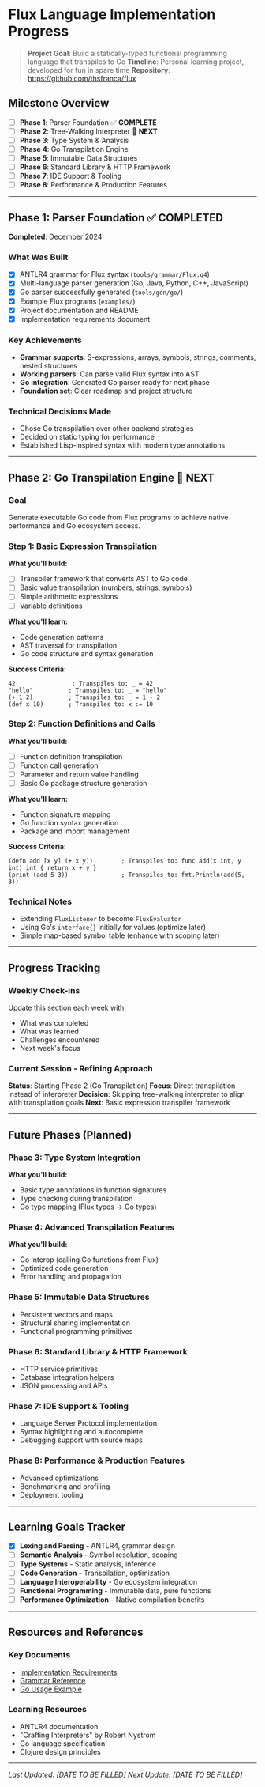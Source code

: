# Flux Language Implementation Progress

> **Project Goal**: Build a statically-typed functional programming language that transpiles to Go
> **Timeline**: Personal learning project, developed for fun in spare time
> **Repository**: https://github.com/thsfranca/flux

## Milestone Overview

- [ ] **Phase 1**: Parser Foundation ✅ **COMPLETE**
- [ ] **Phase 2**: Tree-Walking Interpreter 🚧 **NEXT**
- [ ] **Phase 3**: Type System & Analysis
- [ ] **Phase 4**: Go Transpilation Engine
- [ ] **Phase 5**: Immutable Data Structures
- [ ] **Phase 6**: Standard Library & HTTP Framework
- [ ] **Phase 7**: IDE Support & Tooling
- [ ] **Phase 8**: Performance & Production Features

---

## Phase 1: Parser Foundation ✅ **COMPLETED**

**Completed**: December 2024

### What Was Built
- [x] ANTLR4 grammar for Flux syntax (`tools/grammar/Flux.g4`)
- [x] Multi-language parser generation (Go, Java, Python, C++, JavaScript)
- [x] Go parser successfully generated (`tools/gen/go/`)
- [x] Example Flux programs (`examples/`)
- [x] Project documentation and README
- [x] Implementation requirements document

### Key Achievements
- **Grammar supports**: S-expressions, arrays, symbols, strings, comments, nested structures
- **Working parsers**: Can parse valid Flux syntax into AST
- **Go integration**: Generated Go parser ready for next phase
- **Foundation set**: Clear roadmap and project structure

### Technical Decisions Made
- Chose Go transpilation over other backend strategies
- Decided on static typing for performance
- Established Lisp-inspired syntax with modern type annotations

---

## Phase 2: Go Transpilation Engine 🚧 **NEXT**

### Goal
Generate executable Go code from Flux programs to achieve native performance and Go ecosystem access.

### Step 1: Basic Expression Transpilation
**What you'll build:**
- [ ] Transpiler framework that converts AST to Go code
- [ ] Basic value transpilation (numbers, strings, symbols)
- [ ] Simple arithmetic expressions
- [ ] Variable definitions

**What you'll learn:**
- Code generation patterns
- AST traversal for transpilation
- Go code structure and syntax generation

**Success Criteria:**
```fugo
42                ; Transpiles to: _ = 42
"hello"          ; Transpiles to: _ = "hello"
(+ 1 2)          ; Transpiles to: _ = 1 + 2
(def x 10)       ; Transpiles to: x := 10
```

### Step 2: Function Definitions and Calls
**What you'll build:**
- [ ] Function definition transpilation
- [ ] Function call generation
- [ ] Parameter and return value handling
- [ ] Basic Go package structure generation

**What you'll learn:**
- Function signature mapping
- Go function syntax generation
- Package and import management

**Success Criteria:**
```fugo
(defn add [x y] (+ x y))        ; Transpiles to: func add(x int, y int) int { return x + y }
(print (add 5 3))               ; Transpiles to: fmt.Println(add(5, 3))
```

### Technical Notes
- Extending `FluxListener` to become `FluxEvaluator`
- Using Go's `interface{}` initially for values (optimize later)
- Simple map-based symbol table (enhance with scoping later)

---

## Progress Tracking

### Weekly Check-ins
Update this section each week with:
- What was completed
- What was learned
- Challenges encountered
- Next week's focus

### Current Session - Refining Approach
**Status**: Starting Phase 2 (Go Transpilation)
**Focus**: Direct transpilation instead of interpreter
**Decision**: Skipping tree-walking interpreter to align with transpilation goals
**Next**: Basic expression transpiler framework

---

## Future Phases (Planned)

### Phase 3: Type System Integration
**What you'll build:**
- Basic type annotations in function signatures
- Type checking during transpilation
- Go type mapping (Flux types → Go types)

### Phase 4: Advanced Transpilation Features
**What you'll build:**
- Go interop (calling Go functions from Flux)
- Optimized code generation
- Error handling and propagation

### Phase 5: Immutable Data Structures
- Persistent vectors and maps
- Structural sharing implementation
- Functional programming primitives

### Phase 6: Standard Library & HTTP Framework
- HTTP service primitives
- Database integration helpers
- JSON processing and APIs

### Phase 7: IDE Support & Tooling
- Language Server Protocol implementation
- Syntax highlighting and autocomplete
- Debugging support with source maps

### Phase 8: Performance & Production Features
- Advanced optimizations
- Benchmarking and profiling
- Deployment tooling

---

## Learning Goals Tracker

- [x] **Lexing and Parsing** - ANTLR4, grammar design
- [ ] **Semantic Analysis** - Symbol resolution, scoping
- [ ] **Type Systems** - Static analysis, inference
- [ ] **Code Generation** - Transpilation, optimization
- [ ] **Language Interoperability** - Go ecosystem integration
- [ ] **Functional Programming** - Immutable data, pure functions
- [ ] **Performance Optimization** - Native compilation benefits

---

## Resources and References

### Key Documents
- [Implementation Requirements](docs/fugo-implementation-requirements.md)
- [Grammar Reference](docs/grammar-reference.md)
- [Go Usage Example](examples/go-usage/README.md)

### Learning Resources
- ANTLR4 documentation
- "Crafting Interpreters" by Robert Nystrom
- Go language specification
- Clojure design principles

---

*Last Updated: [DATE TO BE FILLED]*
*Next Update: [DATE TO BE FILLED]*